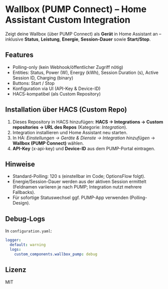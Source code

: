 # Wallbox (PUMP Connect) – Home Assistant Custom Integration

Zeigt deine Wallbox (über PUMP Connect) als **Gerät** in Home Assistant an – inklusive **Status**, **Leistung**, **Energie**, **Session-Dauer** sowie **Start/Stop**.

## Features
- Polling-only (kein Webhook/öffentlicher Zugriff nötig)
- Entities: Status, Power (W), Energy (kWh), Session Duration (s), Active Session ID, Charging (binary)
- Buttons: Start / Stop
- Konfiguration via UI (API-Key & Device-ID)
- HACS-kompatibel (als Custom Repository)

## Installation über HACS (Custom Repo)
1. Dieses Repository in HACS hinzufügen: **HACS → Integrations → Custom repositories → URL des Repos** (Kategorie: *Integration*).
2. Integration installieren und Home Assistant neu starten.
3. In HA: *Einstellungen → Geräte & Dienste → Integration hinzufügen* → **Wallbox (PUMP Connect)** wählen.
4. **API-Key** (x-api-key) und **Device-ID** aus dem PUMP-Portal eintragen.

## Hinweise
- Standard-Polling: 120 s (einstellbar im Code; OptionsFlow folgt).
- Energie/Session-Dauer werden aus der aktiven Session ermittelt (Feldnamen variieren je nach PUMP; Integration nutzt mehrere Fallbacks).
- Für sofortige Statuswechsel ggf. PUMP-App verwenden (Polling-Design).

## Debug-Logs
In `configuration.yaml`:
```yaml
logger:
  default: warning
  logs:
    custom_components.wallbox_pump: debug
```

## Lizenz
MIT